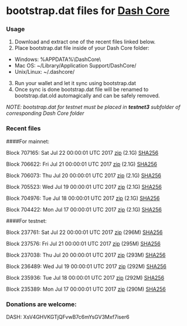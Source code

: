 # bootstrap.dat files for [Dash Core](https://www.dash.org)

### Usage

1. Download and extract one of the recent files linked below.
2. Place bootstrap.dat file inside of your Dash Core folder:
 - Windows: %APPDATA%\DashCore\
 - Mac OS: ~/Library/Application Support/DashCore/
 - Unix/Linux: ~/.dashcore/
3. Run your wallet and let it sync using bootstrap.dat
4. Once sync is done bootstrap.dat file will be renamed to bootstrap.dat.old automagically and can be safely removed.

_NOTE: bootstrap.dat for testnet must be placed in **testnet3** subfolder of corresponding Dash Core folder_

### Recent files

####For mainnet:

Block 707165: Sat Jul 22 00:00:01 UTC 2017 [zip](https://transfer.sh/uJYX2/bootstrap.dat.20170722.zip) (2.1G) [SHA256](https://transfer.sh/ZRbTB/sha256.txt)

Block 706622: Fri Jul 21 00:00:01 UTC 2017 [zip](https://transfer.sh/ANbmk/bootstrap.dat.20170721.zip) (2.1G) [SHA256](https://transfer.sh/6AwTT/sha256.txt)

Block 706073: Thu Jul 20 00:00:01 UTC 2017 [zip](https://transfer.sh/WyAF9/bootstrap.dat.20170720.zip) (2.1G) [SHA256](https://transfer.sh/5vHhK/sha256.txt)

Block 705523: Wed Jul 19 00:00:01 UTC 2017 [zip](https://transfer.sh/rskEp/bootstrap.dat.20170719.zip) (2.1G) [SHA256](https://transfer.sh/Zwjeo/sha256.txt)

Block 704976: Tue Jul 18 00:00:01 UTC 2017 [zip](https://transfer.sh/52GN8/bootstrap.dat.20170718.zip) (2.1G) [SHA256](https://transfer.sh/zUvi6/sha256.txt)

Block 704422: Mon Jul 17 00:00:01 UTC 2017 [zip](https://transfer.sh/63dly/bootstrap.dat.20170717.zip) (2.1G) [SHA256](https://transfer.sh/iLRZJ/sha256.txt)

####For testnet:

Block 237761: Sat Jul 22 00:00:01 UTC 2017 [zip](https://transfer.sh/10Ef4L/bootstrap.dat.20170722.zip) (296M) [SHA256](https://transfer.sh/HUUp9/sha256.txt)

Block 237576: Fri Jul 21 00:00:01 UTC 2017 [zip](https://transfer.sh/10axQm/bootstrap.dat.20170721.zip) (295M) [SHA256](https://transfer.sh/p6bGe/sha256.txt)

Block 237038: Thu Jul 20 00:00:01 UTC 2017 [zip](https://transfer.sh/ufe9p/bootstrap.dat.20170720.zip) (293M) [SHA256](https://transfer.sh/hV9yQ/sha256.txt)

Block 236489: Wed Jul 19 00:00:01 UTC 2017 [zip](https://transfer.sh/PcLEp/bootstrap.dat.20170719.zip) (292M) [SHA256](https://transfer.sh/TXv4I/sha256.txt)

Block 235936: Tue Jul 18 00:00:01 UTC 2017 [zip](https://transfer.sh/wFjmH/bootstrap.dat.20170718.zip) (292M) [SHA256](https://transfer.sh/Vh7Rb/sha256.txt)

Block 235389: Mon Jul 17 00:00:01 UTC 2017 [zip](https://transfer.sh/4RRub/bootstrap.dat.20170717.zip) (290M) [SHA256](https://transfer.sh/tSDEQ/sha256.txt)

### Donations are welcome:

DASH: XsV4GHVKGTjQFvwB7c6mYsGV3Mxf7iser6
